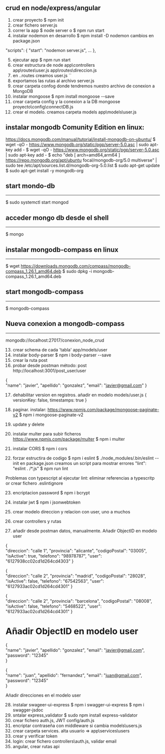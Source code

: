 ## crud en node/express/angular

1. crear proyecto
$ npm init
2. crear fichero server.js
3. correr la app
$ node server o $ npm run start
4. instalar nodemon en desarrollo
$ npm install -D nodemon
cambios en package.json

  "scripts": {
    "start": "nodemon server.js",
    ...
  },

5. ejecutar app
$ npm run start
6. crear estructura de node 
app\controllers\
app\routes\user.js
app\routes\direccion.js
7. en ..routes creamos user.js
``
8. exportamos las rutas al archivo server.js
9. crear carpeta confog donde tendremos nuestro archivo de conexion a MongoDB
10. instalar mongoose
$ npm install mongoose --save
11. crear carpeta config y la conexion a la DB mongoose
proyecto\config\connectDB.js
12. crear el modelo. creamos carpeta models
app\models\user.js

instalar mongodb Comunity Edition en linux:
-----------------------------------------------
https://docs.mongodb.com/manual/tutorial/install-mongodb-on-ubuntu/
$ wget -qO - https://www.mongodb.org/static/pgp/server-5.0.asc | sudo apt-key add -
$ wget -qO - https://www.mongodb.org/static/pgp/server-5.0.asc | sudo apt-key add -
$ echo "deb [ arch=amd64,arm64 ] https://repo.mongodb.org/apt/ubuntu focal/mongodb-org/5.0 multiverse" | sudo tee /etc/apt/sources.list.d/mongodb-org-5.0.list
$ sudo apt-get update
$ sudo apt-get install -y mongodb-org

## start mondo-db
--------------------
$ sudo systemctl start mongod

## acceder mongo db desde el shell
----------------------------------
$ mongo

## instalar mongodb-compass en linux
------------------------------------
$ wget https://downloads.mongodb.com/compass/mongodb-compass_1.26.1_amd64.deb
$ sudo dpkg -i mongodb-compass_1.26.1_amd64.deb

## start mongodb-compass
-----------------------
$ mongodb-compass

## Nueva conexion a mongodb-compass
-----------------------------------
mongodb://localhost:27017/conexion_node_crud

13. crear schema de cada 'tabla'
app/models/user
14. instalar body-parser
$ npm i body-parser --save
15. crear la ruta post
16. probar desde postman
método: post
http://localhost:3001/post_user/user

{    
    "name": "javier",
    "apellido": "gonzalez",
    "email": "javier@gmail.com" 
}

17. dehabilitar version en registros.
añadir en modelo models/user.js
    {
        versionKey: false,
        timestamps: true
    }

18. paginar. instalar:
https://www.npmjs.com/package/mongoose-paginate-v2
$ npm i mongoose-paginate-v2

19. update y delete
20. instalar multer para subir ficheros
https://www.npmjs.com/package/multer
$ npm i multer

21. instalar CORS
$ npm i cors

22. forzar estructira de codigo
$ npm i eslint
$ ./node_modules/.bin/eslint --init
en package.json creamos un script para mostrar errores
"lint": "eslint . /*.js"
$ npm run lint

Problemas con typescript al ejecutar lint: 
eliminar referencias a typescritp or crear fichero 
.eslintignore

23. encriptacion password
$ npm i bcrypt

24. instalar jwt
$ npm i jsonwebtoken

25. crear modelo direccion y relacion con user, uno a muchos
26. crear controllers y rutas
27. añadir desde postman datos, manualmente.
Añadir ObjectID en modelo user

{        
    "direccion": "calle 1",
    "provincia": "alicante",
    "codigoPostal": "03005",
    "isActive": true,
    "telefono": "98978787",
    "user": "6127938cc02cd1d264cd4303"
}

{        
    "direccion": "calle 2",
    "provincia": "madrid",
    "codigoPostal": "28028",
    "isActive": false,
    "telefono": "67542563",
    "user": "6127933ac02cd1d264cd4301"
}

{        
    "direccion": "calle 2",
    "provincia": "barcelona",
    "codigoPostal": "08008",
    "isActive": false,
    "telefono": "5468522",
    "user": "6127933ac02cd1d264cd4301"
}

# Añadir ObjectID en modelo user

{        
    "name": "javier",
    "apellido": "gonzalez",
    "email": "javier@gmail.com",
    "password": "12345"    
}

{        
    "name": "juan",
    "apellido": "fernandez",
    "email": "juan@gmail.com",
    "password": "12345"   
}

Añadir direcciones en el modelo user

28. instalar swageer-ui-express
$ npm i swagger-ui-express
$ npm i swagger-jsdoc
29. sntalar express_validator
$ sudo npm install express-validator
30. crear fichero auth.js, JWT
config/auth.js
31. encriptar contraseña con middleware si cambia
models\users.js
32. crear carpeta services.
alta usuario => app\services\users
33. crear y verificar token
34. login: crear fichero controllers\auth.js, validar email
35. angular, crear rutas api
